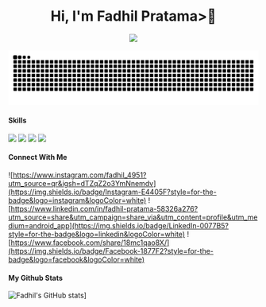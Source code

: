 <h1 align="center">Hi, I'm Fadhil Pratama>👋</h1>
<!-- <h3 align="center">Back End Developer | Distro Hopper 🐧</h3> -->
<div align="center">
  <img src="https://user-images.githubusercontent.com/22107794/139580686-887df369-edb8-4bc8-b607-4fbf6d7e4866.gif">

![snake gif](https://github.com/anharsaja/anharsaja/blob/output/github-contribution-grid-snake-dark.svg)
</div>

#### Skills
<div display = "flex">
  <img src="https://img.shields.io/badge/ChatGPT-74aa9c?style=for-the-badge&logo=openai&logoColor=white" />
  <img src="https://img.shields.io/badge/HTML5-E34F26?style=for-the-badge&logo=html5&logoColor=white" />
  <img src="https://img.shields.io/badge/CSS3-1572B6?style=for-the-badge&logo=css3&logoColor=white" />
  <img src="https://img.shields.io/badge/JavaScript-323330?style=for-the-badge&logo=javascript&logoColor=F7DF1E" />
</div>

#### Connect With Me

![https://www.instagram.com/fadhil_4951?utm_source=qr&igsh=dTZqZ2o3YmNnemdv](https://img.shields.io/badge/Instagram-E4405F?style=for-the-badge&logo=instagram&logoColor=white)
![https://www.linkedin.com/in/fadhil-pratama-58326a276?utm_source=share&utm_campaign=share_via&utm_content=profile&utm_medium=android_app](https://img.shields.io/badge/LinkedIn-0077B5?style=for-the-badge&logo=linkedin&logoColor=white)
![https://www.facebook.com/share/18mc1qao8X/](https://img.shields.io/badge/Facebook-1877F2?style=for-the-badge&logo=facebook&logoColor=white)

#### My Github Stats
![Fadhil's GitHub stats](https://github-readme-stats.vercel.app/api?username=Fadhil2005&show_icons=true&theme=cobalt)]

